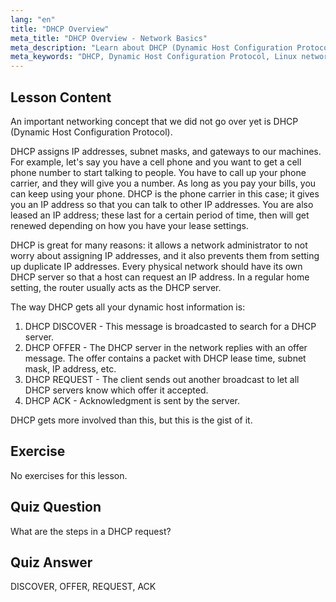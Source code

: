 ```yaml
---
lang: "en"
title: "DHCP Overview"
meta_title: "DHCP Overview - Network Basics"
meta_description: "Learn about DHCP (Dynamic Host Configuration Protocol) in Linux. Understand how DHCP assigns IP addresses and its four-step process. Start your Linux networking journey!"
meta_keywords: "DHCP, Dynamic Host Configuration Protocol, Linux networking, IP address, DHCP tutorial, beginner, guide"
---
```


## Lesson Content

An important networking concept that we did not go over yet is DHCP (Dynamic Host Configuration Protocol).

DHCP assigns IP addresses, subnet masks, and gateways to our machines. For example, let's say you have a cell phone and you want to get a cell phone number to start talking to people. You have to call up your phone carrier, and they will give you a number. As long as you pay your bills, you can keep using your phone. DHCP is the phone carrier in this case; it gives you an IP address so that you can talk to other IP addresses. You are also leased an IP address; these last for a certain period of time, then will get renewed depending on how you have your lease settings.

DHCP is great for many reasons: it allows a network administrator to not worry about assigning IP addresses, and it also prevents them from setting up duplicate IP addresses. Every physical network should have its own DHCP server so that a host can request an IP address. In a regular home setting, the router usually acts as the DHCP server.

The way DHCP gets all your dynamic host information is:

1. DHCP DISCOVER - This message is broadcasted to search for a DHCP server.
2. DHCP OFFER - The DHCP server in the network replies with an offer message. The offer contains a packet with DHCP lease time, subnet mask, IP address, etc.
3. DHCP REQUEST - The client sends out another broadcast to let all DHCP servers know which offer it accepted.
4. DHCP ACK - Acknowledgment is sent by the server.

DHCP gets more involved than this, but this is the gist of it.

## Exercise

No exercises for this lesson.

## Quiz Question

What are the steps in a DHCP request?

## Quiz Answer

DISCOVER, OFFER, REQUEST, ACK
